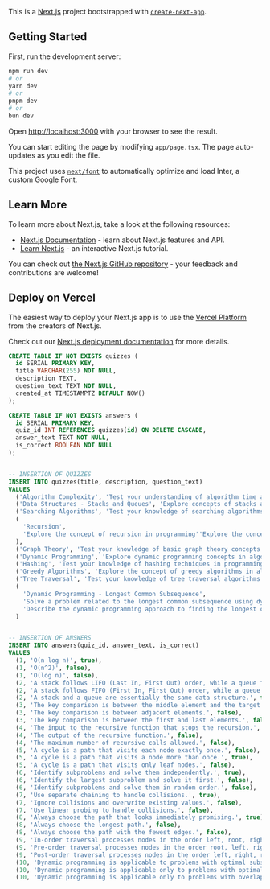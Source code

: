This is a [Next.js](https://nextjs.org/) project bootstrapped with [`create-next-app`](https://github.com/vercel/next.js/tree/canary/packages/create-next-app).

## Getting Started

First, run the development server:

```bash
npm run dev
# or
yarn dev
# or
pnpm dev
# or
bun dev
```

Open [http://localhost:3000](http://localhost:3000) with your browser to see the result.

You can start editing the page by modifying `app/page.tsx`. The page auto-updates as you edit the file.

This project uses [`next/font`](https://nextjs.org/docs/basic-features/font-optimization) to automatically optimize and load Inter, a custom Google Font.

## Learn More

To learn more about Next.js, take a look at the following resources:

- [Next.js Documentation](https://nextjs.org/docs) - learn about Next.js features and API.
- [Learn Next.js](https://nextjs.org/learn) - an interactive Next.js tutorial.

You can check out [the Next.js GitHub repository](https://github.com/vercel/next.js/) - your feedback and contributions are welcome!

## Deploy on Vercel

The easiest way to deploy your Next.js app is to use the [Vercel Platform](https://vercel.com/new?utm_medium=default-template&filter=next.js&utm_source=create-next-app&utm_campaign=create-next-app-readme) from the creators of Next.js.

Check out our [Next.js deployment documentation](https://nextjs.org/docs/deployment) for more details.

```sql
CREATE TABLE IF NOT EXISTS quizzes (
  id SERIAL PRIMARY KEY,
  title VARCHAR(255) NOT NULL,
  description TEXT,
  question_text TEXT NOT NULL,
  created_at TIMESTAMPTZ DEFAULT NOW()
);

CREATE TABLE IF NOT EXISTS answers (
  id SERIAL PRIMARY KEY,
  quiz_id INT REFERENCES quizzes(id) ON DELETE CASCADE,
  answer_text TEXT NOT NULL,
  is_correct BOOLEAN NOT NULL
);


-- INSERTION OF QUIZZES
INSERT INTO quizzes(title, description, question_text)
VALUES
  ('Algorithm Complexity', 'Test your understanding of algorithm time and space complexity', 'What is the time complexity of a merge sort algorithm?'),
  ('Data Structures - Stacks and Queues', 'Explore concepts of stacks and queues in computer science', 'Explain the difference between a stack and a queue.'),
  ('Searching Algorithms', 'Test your knowledge of searching algorithms used in programming', 'In binary search, what is the key comparison at each step?'),
  (
    'Recursion', 
    'Explore the concept of recursion in programming''Explore the concept of recursion in programming', 'What is the base case in a recursive function?'
  ),
  ('Graph Theory', 'Test your knowledge of basic graph theory concepts', 'What is a cycle in a directed graph?'),
  ('Dynamic Programming', 'Explore dynamic programming concepts in algorithm design', 'Give an example where dynamic programming is applicable.'),
  ('Hashing', 'Test your knowledge of hashing techniques in programming', 'Explain how a hash table resolves collisions.'),
  ('Greedy Algorithms', 'Explore the concept of greedy algorithms in algorithmic design', 'What is the main principle behind greedy algorithms?'),
  ('Tree Traversal', 'Test your knowledge of tree traversal algorithms', 'What is the difference between in-order and pre-order tree traversal?'),
  (
    'Dynamic Programming - Longest Common Subsequence', 
    'Solve a problem related to the longest common subsequence using dynamic programming', 
    'Describe the dynamic programming approach to finding the longest common subsequence of two sequences.'
  )


-- INSERTION OF ANSWERS
INSERT INTO answers(quiz_id, answer_text, is_correct)
VALUES
  (1, 'O(n log n)', true),
  (1, 'O(n^2)', false),
  (1, 'O(log n)', false),
  (2, 'A stack follows LIFO (Last In, First Out) order, while a queue follows FIFO (First In, First Out) order.', true),
  (2, 'A stack follows FIFO (First In, First Out) order, while a queue follows LIFO (Last In, First Out) order.', false),
  (2, 'A stack and a queue are essentially the same data structure.', false),
  (3, 'The key comparison is between the middle element and the target element.', true),
  (3, 'The key comparison is between adjacent elements.', false),
  (3, 'The key comparison is between the first and last elements.', false),
  (4, 'The input to the recursive function that stops the recursion.', true),
  (4, 'The output of the recursive function.', false),
  (4, 'The maximum number of recursive calls allowed.', false),
  (5, 'A cycle is a path that visits each node exactly once.', false),
  (5, 'A cycle is a path that visits a node more than once.', true),
  (5, 'A cycle is a path that visits only leaf nodes.', false),
  (6, 'Identify subproblems and solve them independently.', true),
  (6, 'Identify the largest subproblem and solve it first.', false),
  (6, 'Identify subproblems and solve them in random order.', false),
  (7, 'Use separate chaining to handle collisions.', true),
  (7, 'Ignore collisions and overwrite existing values.', false),
  (7, 'Use linear probing to handle collisions.', false),
  (8, 'Always choose the path that looks immediately promising.', true),
  (8, 'Always choose the longest path.', false),
  (8, 'Always choose the path with the fewest edges.', false),
  (9, 'In-order traversal processes nodes in the order left, root, right.', true),
  (9, 'Pre-order traversal processes nodes in the order root, left, right.', false),
  (9, 'Post-order traversal processes nodes in the order left, right, root.', false),
  (10, 'Dynamic programming is applicable to problems with optimal substructure and overlapping subproblems.', true),
  (10, 'Dynamic programming is applicable only to problems with optimal substructure.', false),
  (10, 'Dynamic programming is applicable only to problems with overlapping subproblems.', false)
```